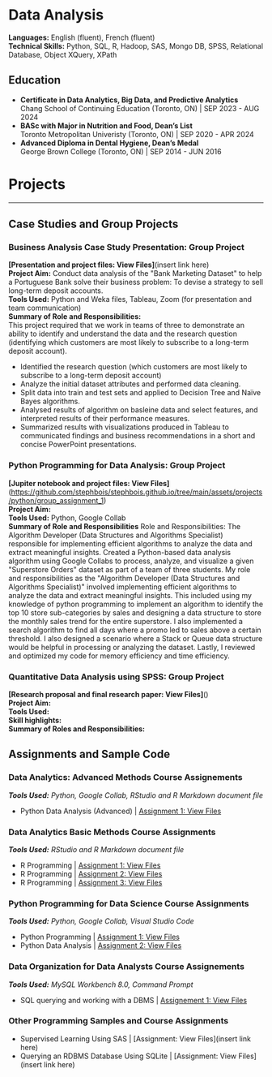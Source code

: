 # Data Analysis

**Languages:** English (fluent), French (fluent) <br />
**Technical Skills:** Python, SQL, R, Hadoop, SAS, Mongo DB, SPSS, Relational Database, Object  XQuery, XPath  

## Education
- **Certificate in Data Analytics, Big Data, and Predictive Analytics** <br />
  Chang School of Continuing Education (Toronto, ON) | SEP 2023 - AUG 2024 <br />
- **BASc with Major in Nutrition and Food, Dean’s List** <br />
  Toronto Metropolitan Univeristy (Toronto, ON) | SEP 2020 - APR 2024 <br />
- **Advanced Diploma in Dental Hygiene, Dean’s Medal** <br />
  George Brown College (Toronto, ON) | SEP 2014 - JUN 2016 <br />

# Projects
---
## Case Studies and Group Projects
### Business Analysis Case Study Presentation: Group Project 
**[Presentation and project files: View Files]**(insert link here) <br />
**Project Aim:** Conduct data analysis of the "Bank Marketing Dataset" to help a Portuguese Bank solve their business problem: To devise a strategy to sell long-term deposit accounts.  <br />
**Tools Used:** Python and Weka files, Tableau, Zoom (for presentation and team communication) <br />
**Summary of Role and Responsibilities:** <br />
This project required that we work in teams of three to demonstrate an ability to identify and understand the data and the research question (identifying which customers are most likely to subscribe to a long-term deposit account). 

- Identified the research question (which customers are most likely to subscribe to a long-term deposit account)
- Analyze the initial dataset attributes and performed data cleaning. 
- Split data into train and test sets and applied to Decision Tree and Naïve Bayes algorithms.
- Analysed results of algorithm on basleine data and select features, and interpreted results of their performance measures. 
- Summarized results with visualizations produced in Tableau to communicated findings and business recommendations in a short and concise PowerPoint presentations.

### Python Programming for Data Analysis: Group Project 
**[Jupiter notebook and project files: View Files]** (https://github.com/stephbois/stephbois.github.io/tree/main/assets/projects/python/group_assignment_1) <br />
**Project Aim:** <br />
**Tools Used:** Python, Google Collab <br />
**Summary of Role and Responsibilities** Role and Responsibilities: The Algorithm Developer (Data Structures and Algorithms Specialist) responsible for implementing efficient algorithms to analyze the data and extract meaningful insights.
Created a Python-based data analysis algorithm using Google Collabs to process, analyze, and visualize a given "Superstore Orders" dataset as part of a team of three students. My role and responsibilities as the "Algorithm Developer (Data Structures and Algorithms Specialist)" involved implementing efficient algorithms to analyze the data and extract meaningful insights. This included using my knowledge of python programming to implement an algorithm to identify the top 10 store sub-categories by sales and designing a data structure to store the monthly sales trend for the entire superstore. I also implemented a search algorithm to find all days where a promo led to sales above a certain threshold. I also designed a scenario where a Stack or Queue data structure would be helpful in processing or analyzing the dataset. Lastly, I reviewed and optimized my code for memory efficiency and time efficiency. 

### Quantitative Data Analysis using SPSS: Group Project
**[Research proposal and final research paper: View Files]**() <br />
**Project Aim:** <br />
**Tools Used:** <br />
**Skill highlights:** <br />
**Summary of Roles and Responsibilities:** <br />

## Assignments and Sample Code
### Data Analytics: Advanced Methods Course Assignements
***Tools Used:*** *Python, Google Collab, RStudio and R Markdown document file* <br />
- Python Data Analysis (Advanced) | [Assignment 1: View Files]() <br />

### Data Analytics Basic Methods Course Assignments
***Tools Used:*** *RStudio and R Markdown document file* <br />
- R Programming | [Assignment 1: View Files](https://github.com/stephbois/stephbois.github.io/tree/main/assets/projects/r_programming/assignment_1) <br />
- R Programming | [Assignment 2: View Files](https://github.com/stephbois/stephbois.github.io/tree/main/assets/projects/r_programming/assignment_2) <br />
- R Programming | [Assignment 3: View Files](https://github.com/stephbois/stephbois.github.io/tree/main/assets/projects/r_programming/assignment_3) <br />

### Python Programming for Data Science Course Assignments 
***Tools Used:*** *Python, Google Collab, Visual Studio Code* <br />
- Python Programming | [Assignment 1: View Files](https://github.com/stephbois/stephbois.github.io/tree/main/assets/projects/python/assignment_1) <br />
- Python Data Analysis | [Assignment 2: View Files](https://github.com/stephbois/stephbois.github.io/tree/main/assets/projects/python/assignment_2) <br />

### Data Organization for Data Analysts Course Assignements
***Tools Used:*** *MySQL Workbench 8.0, Command Prompt* <br />
- SQL querying and working with a DBMS | [Assignement 1: View Files]()

### Other Programming Samples and Course Assignments 
- Supervised Learning Using SAS | [Assignment: View Files](insert link here) <br />
- Querying an RDBMS Database Using SQLite | [Assignment: View Files](insert link here)  <br />

